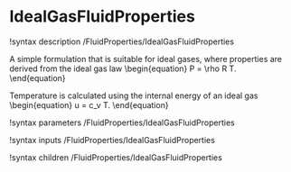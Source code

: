 # IdealGasFluidProperties

!syntax description /FluidProperties/IdealGasFluidProperties

A simple formulation that is suitable for ideal gases, where properties are derived from
the ideal gas law
\begin{equation}
  P = \rho R T.
\end{equation}

Temperature is calculated using the internal energy of an ideal gas
\begin{equation}
  u = c_v T.
\end{equation}

!syntax parameters /FluidProperties/IdealGasFluidProperties

!syntax inputs /FluidProperties/IdealGasFluidProperties

!syntax children /FluidProperties/IdealGasFluidProperties

